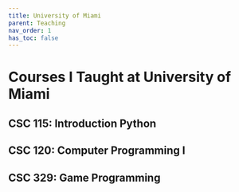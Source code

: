 ```yaml
---
title: University of Miami
parent: Teaching
nav_order: 1
has_toc: false
---
```

# Courses I Taught at University of Miami
## CSC 115: Introduction Python
## CSC 120: Computer Programming I
## CSC 329: Game Programming